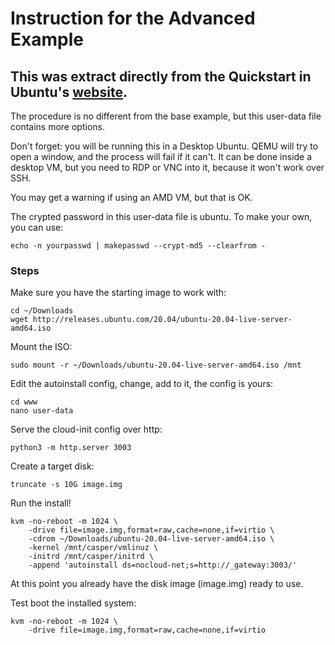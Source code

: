 # Instruction for the Advanced Example
This was extract directly from the Quickstart in Ubuntu's [website](https://ubuntu.com/server/docs/install/autoinstall-quickstart).
---
The procedure is no different from the base example, but this user-data file contains more options.

Don't forget: you will be running this in a Desktop Ubuntu.
QEMU will try to open a window, and the process will fail if it can't.
It can be done inside a desktop VM, but you need to RDP or VNC into it, because it won't work over SSH.

You may get a warning if using an AMD VM, but that is OK.

The crypted password in this user-data file is ubuntu.
To make your own, you can use:
```` 
echo -n yourpasswd | makepasswd --crypt-md5 --clearfrom -
````

### Steps
Make sure you have the starting image to work with:
```` 
cd ~/Downloads
wget http://releases.ubuntu.com/20.04/ubuntu-20.04-live-server-amd64.iso
```` 

Mount the ISO:
```` 
sudo mount -r ~/Downloads/ubuntu-20.04-live-server-amd64.iso /mnt
```` 

Edit the autoinstall config, change, add to it, the config is yours:
```` 
cd www
nano user-data
```` 

Serve the cloud-init config over http:
```` 
python3 -m http.server 3003
```` 

Create a target disk:
```` 
truncate -s 10G image.img
```` 

Run the install!
```` 
kvm -no-reboot -m 1024 \
    -drive file=image.img,format=raw,cache=none,if=virtio \
    -cdrom ~/Downloads/ubuntu-20.04-live-server-amd64.iso \
    -kernel /mnt/casper/vmlinuz \
    -initrd /mnt/casper/initrd \
    -append 'autoinstall ds=nocloud-net;s=http://_gateway:3003/'
```` 

At this point you already have the disk image (image.img) ready to use.

Test boot the installed system:
````
kvm -no-reboot -m 1024 \
    -drive file=image.img,format=raw,cache=none,if=virtio
````